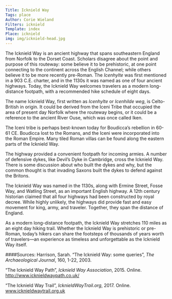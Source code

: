 ```yaml
---
Title: Icknield Way
Tags: place
Author: Corie Wieland
Filters: icknield
Template: index
Place: icknield
img: img/icknield-head.jpg
---
```


The Icknield Way is an ancient highway that spans southeastern England from Norfolk to the Dorset Coast. Scholars disagree about the point and purpose of this routeway: some believe it to be prehistoric, at one point connecting to the continent across the English Channel; while others believe it to be more recently pre-Roman. The *Icenhylte* was first mentioned in a 903 C.E. charter, and in the 1130s it was named as one of four ancient highways. Today, the Icknield Way welcomes travelers as a modern long-distance footpath, with a recommended hike schedule of eight days. 

The name Icknield Way, first written as *Icenhylte* or *Icenhilde weg*, is Celto-British in origin. It could be derived from the Iceni Tribe that occupied the area of present day Norfolk where the routeway begins, or it could be a reference to the ancient River Ouse, which was once called Iken. 

The Iceni tribe is perhaps best-known today for Boudicca’s rebellion in 60-61 CE. Boudicca lost to the Romans, and the Iceni were incorporated into the Roman Empire. Many tiled Roman villas can be found along the eastern parts of the Icknield Way. 

The highway provided a convenient footpath for incoming armies. A number of defensive dykes, like Devil’s Dyke in Cambridge, cross the Icknield Way. There is some discussion about who built the dykes and why, but the common thought is that invading Saxons built the dykes to defend against the Britons. 

The Icknield Way was named in the 1130s, along with Ermine Street, Fosse Way, and Watling Street, as an important English highway. A 12th century historian claimed that all four highways had been constructed by royal decree. While highly unlikely, the highways did provide fast and easy movement for king, army, and traveler. Together, they span the distance of England. 

As a modern long-distance footpath, the Icknield Way stretches 110 miles as an eight day hiking trail. Whether the Icknield Way is prehistoric or pre-Roman, today’s hikers can share the footsteps of thousands of years worth of travelers—an experience as timeless and unforgettable as the Icknield Way itself. 

####Sources:
Harrison, Sarah. “The Icknield Way: some queries”, *The Archaeological Journal*, 160, 1-22, 2003.

“The Icknield Way Path”, *Icknield Way Association*, 2015. Online. http://www.icknieldwaypath.co.uk/

“The Icknield Way Trail”, *IcknieldWayTrail.org*, 2017. Online. www.icknieldwaytrail.org.uk
